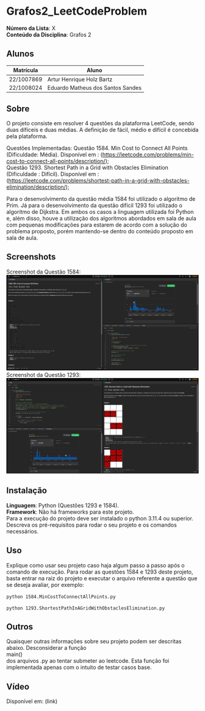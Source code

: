 # Grafos2_LeetCodeProblem

**Número da Lista**: X<br>
**Conteúdo da Disciplina**: Grafos 2<br>

## Alunos
|Matrícula | Aluno |
| -- | -- |
| 22/1007869  |  Artur Henrique Holz Bartz |
| 22/1008024  |  Eduardo Matheus dos Santos Sandes |

## Sobre 
O projeto consiste em resolver 4 questões da plataforma LeetCode, sendo duas dífíceis e duas médias. A definição de fácil, médio e difícil é concebida pela plataforma.

Questões Implementadas:
Questão 1584. Min Cost to Connect All Points (Dificuldade: Média). Disponível em : (https://leetcode.com/problems/min-cost-to-connect-all-points/description/);<br>
Questão 1293. Shortest Path in a Grid with Obstacles Elimination (Dificuldade : Difícil). Disponível em : (https://leetcode.com/problems/shortest-path-in-a-grid-with-obstacles-elimination/description/);<br>

Para o desenvolvimento da questão média 1584 foi utilizado o algoritmo de Prim. Já para o desenvolvimento da questão difícil 1293 foi utilizado o algoritmo de Dijkstra. Em ambos os casos a linguagem utilizada foi Python e, além disso, houve a utilização dos algoritmos abordados em sala de aula com pequenas modificações para estarem de acordo com a solução do problema proposto, porém mantendo-se dentro do conteúdo proposto em sala de aula.

## Screenshots
Screenshot da Questão 1584:<br>
![Screenshot Questão 1584](images/questao1584.jpeg)
Screenshot da Questão 1293:<br>
![Screenshot Questão 1293](images/questao1293.jpeg)

## Instalação 
**Linguagem**: Python (Questões 1293 e 1584).<br>
**Framework**: Não há frameworks para este projeto.<br>
Para a execução do projeto deve ser instalado o python 3.11.4 ou superior.
Descreva os pré-requisitos para rodar o seu projeto e os comandos necessários.

## Uso 
Explique como usar seu projeto caso haja algum passo a passo após o comando de execução.
Para rodar as questões 1584 e 1293 deste projeto, basta entrar na raiz do projeto e executar o arquivo referente a questão que se deseja avaliar, por exemplo:
```
python 1584.MinCostToConnectAllPoints.py
```
```
python 1293.ShortestPathInAGridWithObstaclesElimination.py
```

## Outros 
Quaisquer outras informações sobre seu projeto podem ser descritas abaixo.
Desconsiderar a função </br>main()<br> dos arquivos .py ao tentar submeter ao leetcode. Esta função foi implementada apenas com o intuito de testar casos base.

## Vídeo
Disponível em: (link)




